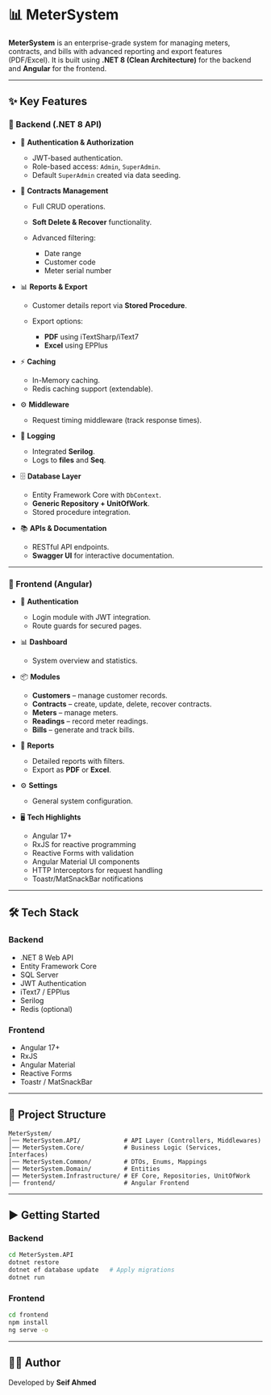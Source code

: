 # 📊 MeterSystem

**MeterSystem** is an enterprise-grade system for managing meters, contracts, and bills with advanced reporting and export features (PDF/Excel).
It is built using **.NET 8 (Clean Architecture)** for the backend and **Angular** for the frontend.

---

## ✨ Key Features

### 🔹 Backend (.NET 8 API)

* 🔐 **Authentication & Authorization**

  * JWT-based authentication.
  * Role-based access: `Admin`, `SuperAdmin`.
  * Default `SuperAdmin` created via data seeding.

* 📑 **Contracts Management**

  * Full CRUD operations.
  * **Soft Delete & Recover** functionality.
  * Advanced filtering:

    * Date range
    * Customer code
    * Meter serial number

* 📊 **Reports & Export**

  * Customer details report via **Stored Procedure**.
  * Export options:

    * **PDF** using iTextSharp/iText7
    * **Excel** using EPPlus

* ⚡ **Caching**

  * In-Memory caching.
  * Redis caching support (extendable).

* ⚙️ **Middleware**

  * Request timing middleware (track response times).

* 📝 **Logging**

  * Integrated **Serilog**.
  * Logs to **files** and **Seq**.

* 🗄️ **Database Layer**

  * Entity Framework Core with `DbContext`.
  * **Generic Repository + UnitOfWork**.
  * Stored procedure integration.

* 📚 **APIs & Documentation**

  * RESTful API endpoints.
  * **Swagger UI** for interactive documentation.

---

### 🔹 Frontend (Angular)

* 🔐 **Authentication**

  * Login module with JWT integration.
  * Route guards for secured pages.

* 📊 **Dashboard**

  * System overview and statistics.

* 📦 **Modules**

  * **Customers** – manage customer records.
  * **Contracts** – create, update, delete, recover contracts.
  * **Meters** – manage meters.
  * **Readings** – record meter readings.
  * **Bills** – generate and track bills.

* 📑 **Reports**

  * Detailed reports with filters.
  * Export as **PDF** or **Excel**.

* ⚙️ **Settings**

  * General system configuration.

* 🖥️ **Tech Highlights**

  * Angular 17+
  * RxJS for reactive programming
  * Reactive Forms with validation
  * Angular Material UI components
  * HTTP Interceptors for request handling
  * Toastr/MatSnackBar notifications

---

## 🛠️ Tech Stack

### Backend

* .NET 8 Web API
* Entity Framework Core
* SQL Server
* JWT Authentication
* iText7 / EPPlus
* Serilog
* Redis (optional)

### Frontend

* Angular 17+
* RxJS
* Angular Material
* Reactive Forms
* Toastr / MatSnackBar

---

## 📂 Project Structure

```
MeterSystem/
│── MeterSystem.API/            # API Layer (Controllers, Middlewares)
│── MeterSystem.Core/           # Business Logic (Services, Interfaces)
│── MeterSystem.Common/         # DTOs, Enums, Mappings
│── MeterSystem.Domain/         # Entities
│── MeterSystem.Infrastructure/ # EF Core, Repositories, UnitOfWork
│── frontend/                   # Angular Frontend
```

---

## ▶️ Getting Started

### Backend

```bash
cd MeterSystem.API
dotnet restore
dotnet ef database update   # Apply migrations
dotnet run
```

### Frontend

```bash
cd frontend
npm install
ng serve -o
```


---

## 👨‍💻 Author

Developed by **Seif Ahmed**
